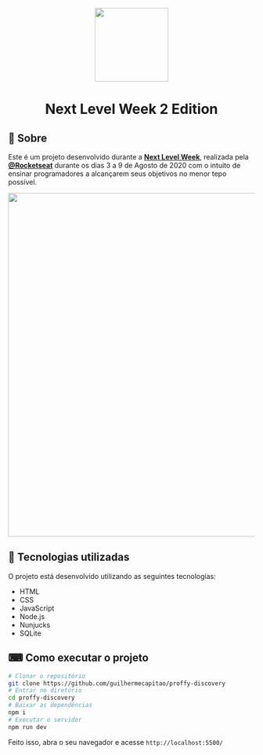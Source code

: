 
<p align="center">
  <img src="https://ik.imagekit.io/capitao/Proffy/nlw2_6d7PvlHZ5.svg" width="150" >
</p>


<h1 align="center">
 Next Level Week 2 Edition
</h1>







## 📖 Sobre 
Este é um projeto desenvolvido durante a **[Next Level Week](https://nextlevelweek.com/)**, realizada pela **[@Rocketseat](https://github.com/Rocketseat)** durante os dias 3 a 9 de Agosto de 2020
com o intuito de ensinar programadores a alcançarem seus objetivos no menor tepo possível.

<p align="center">
 <img src="https://ik.imagekit.io/capitao/Proffy/final_1596781937_urgAUoPC-.jpg" width="700" > 
</p>


## 🚀 Tecnologias utilizadas
O projeto está desenvolvido utilizando as seguintes tecnologias:
- HTML
- CSS
- JavaScript
- Node.js 
- Nunjucks 
- SQLite 

## ⌨ Como executar o projeto
```bash
# Clonar o repositório
git clone https://github.com/guilhermecapitao/proffy-discovery
# Entrar no diretório
cd proffy-discovery
# Baixar as dependências
npm i
# Executar o servidor
npm run dev
```
Feito isso, abra o seu navegador e acesse `http://localhost:5500/`
